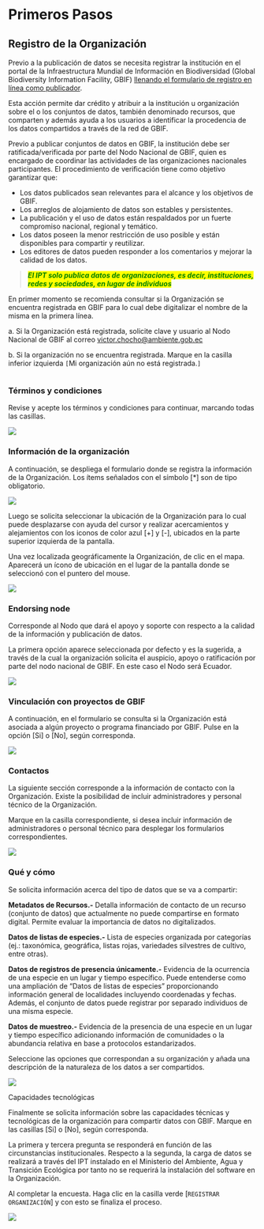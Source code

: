 # Primeros Pasos

## Registro de la Organización

Previo a la publicación de datos se necesita registrar la institución en el portal de la Infraestructura Mundial de Información en Biodiversidad (Global Biodiversity Information Facility, GBIF) [llenando el formulario de registro en línea como publicador](https://www.gbif.org/es/become-a-publisher).&#x20;

Esta acción permite dar crédito y atribuir a la institución u organización sobre el o los conjuntos de datos, también denominado recursos, que comparten y además ayuda a los usuarios a identificar la procedencia de los datos compartidos a través de la red de GBIF.&#x20;

Previo a publicar conjuntos de datos en GBIF, la institución debe ser ratificada/verificada por parte del Nodo Nacional de GBIF, quien es encargado de coordinar las actividades de las organizaciones nacionales participantes. El procedimiento de verificación tiene como objetivo garantizar que:&#x20;

* Los datos publicados sean relevantes para el alcance y los objetivos de GBIF.&#x20;
* Los arreglos de alojamiento de datos son estables y persistentes.&#x20;
* La publicación y el uso de datos están respaldados por un fuerte compromiso nacional, regional y temático.&#x20;
* Los datos poseen la menor restricción de uso posible y están disponibles para compartir y reutilizar.&#x20;
* Los editores de datos pueden responder a los comentarios y mejorar la calidad de los datos.&#x20;

> _<mark style="color:green;">**El IPT solo publica datos de organizaciones, es decir, instituciones, redes y sociedades, en lugar de individuos**</mark>_

En primer momento se recomienda consultar si la Organización se encuentra registrada en GBIF para lo cual debe digitalizar el nombre de la misma en la primera línea.&#x20;

a. Si la Organización está registrada, solicite clave y usuario al Nodo Nacional de GBIF al correo victor.chocho@ambiente.gob.ec

b. Si la organización no se encuentra registrada. Marque en la casilla inferior izquierda `[`Mi organización aún no está registrada.`]`

<img src="../.gitbook/assets/image (1) (1).png" alt="" data-size="original">

### Términos y condiciones&#x20;

Revise y acepte los términos y condiciones para continuar, marcando todas las casillas.

![](<../.gitbook/assets/image (3) (1) (1).png>)

### Información de la organización

A continuación, se despliega el formulario donde se registra la información de la Organización. Los ítems señalados con el símbolo \[\*] son de tipo obligatorio.

![](<../.gitbook/assets/image (6).png>)

Luego se solicita seleccionar la ubicación de la Organización para lo cual puede desplazarse con ayuda del cursor y realizar acercamientos y alejamientos con los iconos de color azul \[+] y \[-], ubicados en la parte superior izquierda de la pantalla.&#x20;

Una vez localizada geográficamente la Organización, de clic en el mapa. Aparecerá un ícono de ubicación en el lugar de la pantalla donde se seleccionó con el puntero del mouse.

![](<../.gitbook/assets/image (2) (1) (1).png>)

### Endorsing node

Corresponde al Nodo que dará el apoyo y soporte con respecto a la calidad de la información y publicación de datos.&#x20;

La primera opción aparece seleccionada por defecto y es la sugerida, a través de la cual la organización solicita el auspicio, apoyo o ratificación por parte del nodo nacional de GBIF. En este caso el Nodo será Ecuador.&#x20;

![](<../.gitbook/assets/image (5) (1).png>)

### Vinculación con proyectos de GBIF&#x20;

A continuación, en el formulario se consulta si la Organización está asociada a algún proyecto o programa financiado por GBIF. Pulse en la opción \[Si] o \[No], según corresponda.

![](<../.gitbook/assets/image (9) (1).png>)

### Contactos&#x20;

La siguiente sección corresponde a la información de contacto con la Organización. Existe la posibilidad de incluir administradores y personal técnico de la Organización.

Marque en la casilla correspondiente, si desea incluir información de administradores o personal técnico para desplegar los formularios correspondientes.

![](<../.gitbook/assets/image (7) (1).png>)

### Qué y cómo&#x20;

Se solicita información acerca del tipo de datos que se va a compartir:

**Metadatos de Recursos.-** Detalla información de contacto de un recurso (conjunto de datos) que actualmente no puede compartirse en formato digital. Permite evaluar la importancia de datos no digitalizados.&#x20;

**Datos de listas de especies.-** Lista de especies organizada por categorías (ej.: taxonómica, geográfica, listas rojas, variedades silvestres de cultivo, entre otras).&#x20;

**Datos de registros de presencia únicamente.-** Evidencia de la ocurrencia de una especie en un lugar y tiempo específico. Puede entenderse como una ampliación de “Datos de listas de especies” proporcionando información general de localidades incluyendo coordenadas y fechas. Además, el conjunto de datos puede registrar por separado individuos de una misma especie.&#x20;

**Datos de muestreo.-** Evidencia de la presencia de una especie en un lugar y tiempo específico adicionando información de comunidades o la abundancia relativa en base a protocolos estandarizados.

Seleccione las opciones que correspondan a su organización y añada una descripción de la naturaleza de los datos a ser compartidos.

![](<../.gitbook/assets/image (4) (1).png>)

Capacidades tecnológicas

Finalmente se solicita información sobre las capacidades técnicas y tecnológicas de la organización para compartir datos con GBIF. Marque en las casillas \[Si] o \[No], según corresponda.&#x20;

La primera y tercera pregunta se responderá en función de las circunstancias institucionales. Respecto a la segunda, la carga de datos se realizará a través del IPT instalado en el Ministerio del Ambiente, Agua y Transición Ecológica por tanto no se requerirá la instalación del software en la Organización.&#x20;

Al completar la encuesta. Haga clic en la casilla verde \[`REGISTRAR ORGANIZACIÓN`] y con esto se finaliza el proceso.

![](<../.gitbook/assets/image (8) (1).png>)

##
